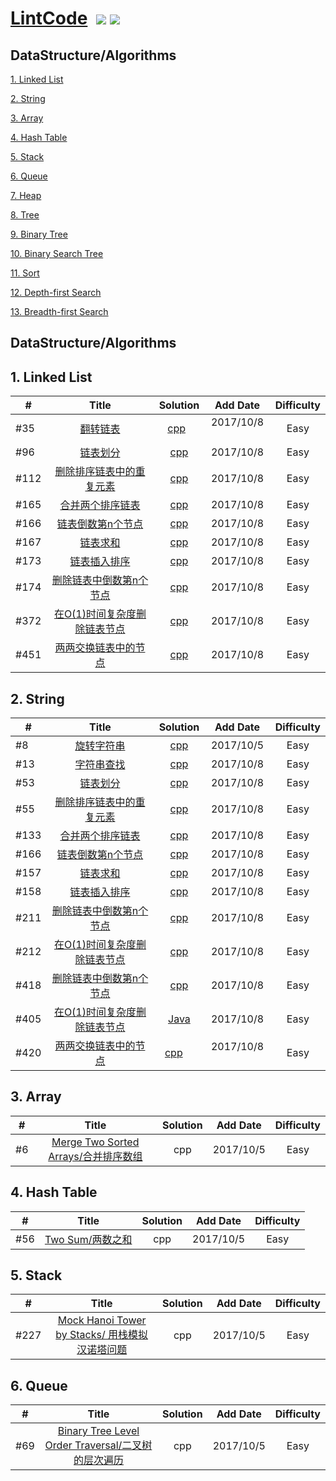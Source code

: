 # [LintCode](http://www.lintcode.com)  ![](https://img.shields.io/badge/language-C++-purple.svg) ![](https://img.shields.io/badge/license-MIT-brightgreen.svg) 

## DataStructure/Algorithms
[1. Linked List](#1)

[2. String](#2) 

[3. Array](#3) 

[4. Hash Table](#4)

[5. Stack](#5)

[6. Queue](#6)

[7. Heap](#7) 

[8. Tree](#8) 

[9. Binary Tree](#9) 

[10. Binary Search Tree](#10) 

[11. Sort](#11)

[12. Depth-first Search](#12) 

[13. Breadth-first Search](#13) 



## DataStructure/Algorithms
<h2 id="1">1. Linked List</h2>

| #	   |     Title    | Solution   | Add Date	|    Difficulty |
| ---- |       :--------:    | :--------: |:--------: |:--------: |
| #35	 | [翻转链表](http://www.lintcode.com/en/problem/reverse-linked-list/)  | [cpp](https://github.com/MuteMeteor/LintCode/blob/master/Java/LinkedList/035%20Reverse%20Linked%20List.java)  | 2017/10/8   | Easy |
| #96	 | [链表划分](http://www.lintcode.com/zh-cn/problem/partition-list/)  | [cpp](https://github.com/MuteMeteor/LintCode/blob/master/Java/LinkedList/096%20Partition%20List.java)  | 2017/10/8   | Easy |
| #112	 | [删除排序链表中的重复元素 ](http://www.lintcode.com/zh-cn/problem/remove-duplicates-from-sorted-list/)  | [cpp](https://github.com/MuteMeteor/LintCode/blob/master/Java/LinkedList/112%20Remove%20Duplicates%20from%20Sorted%20List.java) | 2017/10/8   | Easy |
| #165	 | [合并两个排序链表](http://www.lintcode.com/zh-cn/problem/merge-two-sorted-lists/)  | [cpp](https://github.com/MuteMeteor/LintCode/blob/master/Java/LinkedList/165%20Merge%20Two%20Sorted%20Lists.java)      | 2017/10/8   | Easy |
| #166	 | [链表倒数第n个节点](http://www.lintcode.com/zh-cn/problem/nth-to-last-node-in-list/)  | [cpp](https://github.com/MuteMeteor/LintCode/blob/master/Java/LinkedList/166%20Nth%20to%20Last%20Node%20in%20List.java)      | 2017/10/8   | Easy |
| #167	 | [链表求和](http://www.lintcode.com/zh-cn/problem/add-two-numbers/)  | [cpp](https://github.com/MuteMeteor/LintCode/blob/master/Java/LinkedList/167%20Add%20Two%20Numbers.java)      | 2017/10/8   | Easy |
| #173	 | [链表插入排序 ](http://www.lintcode.com/zh-cn/problem/insertion-sort-list/)  | [cpp](https://github.com/MuteMeteor/LintCode/blob/master/Java/LinkedList/173%20Insertion%20Sort%20List%20.java)      | 2017/10/8   | Easy |
| #174	 | [删除链表中倒数第n个节点](http://www.lintcode.com/zh-cn/problem/remove-nth-node-from-end-of-list/)  | [cpp](https://github.com/MuteMeteor/LintCode/blob/master/Java/LinkedList/174%20Remove%20Nth%20Node%20From%20End%20of%20List%20.java)      | 2017/10/8   | Easy |
| #372	 | [在O(1)时间复杂度删除链表节点](http://www.lintcode.com/zh-cn/problem/delete-node-in-the-middle-of-singly-linked-list/)  | [cpp](https://github.com/MuteMeteor/LintCode/blob/master/Java/LinkedList/372%20Delete%20Node%20in%20the%20Middle%20of%20Singly%20Linked%20List.java)  | 2017/10/8   | Easy |
| #451	 | [两两交换链表中的节点](http://www.lintcode.com/zh-cn/problem/swap-nodes-in-pairs/)  | [cpp](https://github.com/MuteMeteor/LintCode/blob/master/Java/LinkedList/451%20Swap%20Nodes%20in%20Pairs.java)      | 2017/10/8   | Easy ||


<h2 id="2">2. String</h2>

| #	   |     Title    | Solution   | Add Date	|    Difficulty |
| ---- |       :--------:    | :--------: |:--------: |:--------: |
| #8	 | [旋转字符串](http://www.lintcode.com/en/problem/rotate-string/)  |[cpp](https://github.com/MuteMeteor/LintCode/blob/master/Java/String/008%20Rotate%20String.java)   | 2017/10/5   | Easy |
| #13	 | [字符串查找](http://www.lintcode.com/en/problem/strstr/)  | [cpp](https://github.com/MuteMeteor/LintCode/blob/master/Java/String/013%20strStr.java)      | 2017/10/8   | Easy |
| #53	 | [链表划分](http://www.lintcode.com/zh-cn/problem/partition-list/)  | [cpp](https://github.com/MuteMeteor/LintCode/blob/master/Java/String/053%20Reverse%20Words%20in%20a%20String.java) | 2017/10/8   | Easy |
| #55	 | [删除排序链表中的重复元素 ](http://www.lintcode.com/zh-cn/problem/remove-duplicates-from-sorted-list/)  | [cpp](https://github.com/MuteMeteor/LintCode/blob/master/Java/String/055%20Compare%20Strings.java) | 2017/10/8   | Easy |
| #133	 | [合并两个排序链表](http://www.lintcode.com/zh-cn/problem/merge-two-sorted-lists/)  | [cpp](https://github.com/MuteMeteor/LintCode/blob/master/Java/LinkedList/165%20Merge%20Two%20Sorted%20Lists.java)      | 2017/10/8   | Easy |
| #166	 | [链表倒数第n个节点](http://www.lintcode.com/zh-cn/problem/nth-to-last-node-in-list/)  | [cpp](https://github.com/MuteMeteor/LintCode/blob/master/Java/LinkedList/166%20Nth%20to%20Last%20Node%20in%20List.java)      | 2017/10/8   | Easy |
| #157	 | [链表求和](http://www.lintcode.com/zh-cn/problem/add-two-numbers/)  | [cpp](https://github.com/MuteMeteor/LintCode/blob/master/Java/LinkedList/167%20Add%20Two%20Numbers.java)      | 2017/10/8   | Easy |
| #158	 | [链表插入排序 ](http://www.lintcode.com/zh-cn/problem/insertion-sort-list/)  | [cpp](https://github.com/MuteMeteor/LintCode/blob/master/Java/LinkedList/173%20Insertion%20Sort%20List%20.java)      | 2017/10/8   | Easy |
| #211	 | [删除链表中倒数第n个节点](http://www.lintcode.com/zh-cn/problem/remove-nth-node-from-end-of-list/)  | [cpp](https://github.com/MuteMeteor/LintCode/blob/master/Java/LinkedList/174%20Remove%20Nth%20Node%20From%20End%20of%20List%20.java)      | 2017/10/8   | Easy |
| #212	 | [在O(1)时间复杂度删除链表节点](http://www.lintcode.com/zh-cn/problem/delete-node-in-the-middle-of-singly-linked-list/)  | [cpp](https://github.com/MuteMeteor/LintCode/blob/master/Java/LinkedList/372%20Delete%20Node%20in%20the%20Middle%20of%20Singly%20Linked%20List.java)  | 2017/10/8   | Easy |
| #418	 | [删除链表中倒数第n个节点](http://www.lintcode.com/zh-cn/problem/remove-nth-node-from-end-of-list/)  | [cpp](https://github.com/MuteMeteor/LintCode/blob/master/Java/LinkedList/174%20Remove%20Nth%20Node%20From%20End%20of%20List%20.java)      | 2017/10/8   | Easy |
| #405	 | [在O(1)时间复杂度删除链表节点](http://www.lintcode.com/zh-cn/problem/delete-node-in-the-middle-of-singly-linked-list/)  | [Java](https://github.com/MuteMeteor/LintCode/blob/master/Java/LinkedList/372%20Delete%20Node%20in%20the%20Middle%20of%20Singly%20Linked%20List.java)  | 2017/10/8   | Easy |
| #420	 | [两两交换链表中的节点](http://www.lintcode.com/zh-cn/problem/swap-nodes-in-pairs/)  | [cpp](https://github.com/MuteMeteor/LintCode/blob/master/Java/LinkedList/451%20Swap%20Nodes%20in%20Pairs.java)      | 2017/10/8   | Easy ||



<h2 id="3">3. Array</h2>

| #	   |     Title    | Solution   | Add Date	|    Difficulty |
| ---- |       :--------:    | :--------: |:--------: |:--------: |
| #6	 | [Merge Two Sorted Arrays/合并排序数组](http://www.lintcode.com/en/problem/reverse-linked-list/)  | cpp | 2017/10/5   | Easy ||

<h2 id="4">4. Hash Table</h2>

| #	   |     Title    | Solution   | Add Date	|    Difficulty |
| ---- |       :--------:    | :--------: |:--------: |:--------: |
| #56	 | [Two Sum/两数之和](http://www.lintcode.com/en/problem/two-sum/)  | cpp  | 2017/10/5   | Easy ||

<h2 id="5">5. Stack</h2>

| #	   |     Title    | Solution   | Add Date	|    Difficulty |
| ---- |       :--------:    | :--------: |:--------: |:--------: |
| #227	 | [Mock Hanoi Tower by Stacks/	用栈模拟汉诺塔问题](http://www.lintcode.com/en/problem/mock-hanoi-tower-by-stacks/)  | cpp       | 2017/10/5   | Easy ||

<h2 id="6">6. Queue</h2>

| #	   |     Title    | Solution   | Add Date	|    Difficulty |
| ---- |       :--------:    | :--------: |:--------: |:--------: |
| #69	 | [Binary Tree Level Order Traversal/二叉树的层次遍历](http://www.lintcode.com/en/problem/binary-tree-level-order-traversal/)  | cpp      | 2017/10/5   | Easy ||
